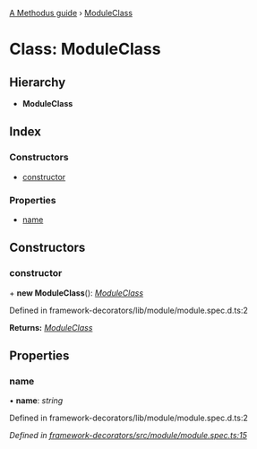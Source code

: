 [A Methodus guide](../README.md) › [ModuleClass](modules/framework/decorators/moduleclass.md)

# Class: ModuleClass

## Hierarchy

* **ModuleClass**

## Index

### Constructors

* [constructor](modules/framework/decorators/moduleclass.md#constructor)

### Properties

* [name](modules/framework/decorators/moduleclass.md#name)

## Constructors

###  constructor

\+ **new ModuleClass**(): *[ModuleClass](modules/framework/decorators/moduleclass.md)*

Defined in framework-decorators/lib/module/module.spec.d.ts:2

**Returns:** *[ModuleClass](modules/framework/decorators/moduleclass.md)*

## Properties

###  name

• **name**: *string*

Defined in framework-decorators/lib/module/module.spec.d.ts:2

*Defined in [framework-decorators/src/module/module.spec.ts:15](modules/framework/decorators/https://github.com/nodulusteam/methodus.dev/blob/9fa5503/modules/framework/framework-decorators/src/module/module.spec.ts#L15)*
